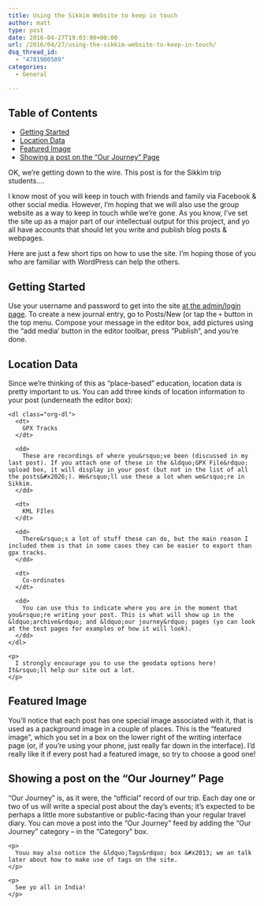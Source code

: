 ```yaml
---
title: Using the Sikkim Website to keep in touch
author: matt
type: post
date: 2016-04-27T19:03:00+00:00
url: /2016/04/27/using-the-sikkim-website-to-keep-in-touch/
dsq_thread_id:
  - "4781900509"
categories:
  - General

---
```

<div id="table-of-contents">
  <h2>
    Table of Contents
  </h2>
  
  <div id="text-table-of-contents">
    <ul>
      <li>
        <a href="#orgheadline1">Getting Started</a>
      </li>
      <li>
        <a href="#orgheadline2">Location Data</a>
      </li>
      <li>
        <a href="#orgheadline3">Featured Image</a>
      </li>
      <li>
        <a href="#orgheadline4">Showing a post on the &ldquo;Our Journey&rdquo; Page</a>
      </li>
    </ul>
  </div>
</div>

OK, we&rsquo;re getting down to the wire. This post is for the Sikkim trip students&#x2026;. 

I know most of you will keep in touch with friends and family via Facebook & other social media. However, I&rsquo;m hoping that we will also use the group website as a way to keep in touch while we&rsquo;re gone. As you know, I&rsquo;ve set the site up as a major part of our intellectual output for this project, and yo all have accounts that should let you write and publish blog posts & webpages. 

Here are just a few short tips on how to use the site. I&rsquo;m hoping those of you who are familiar with WordPress can help the others. 

<div id="outline-container-orgheadline1" class="outline-2">
  <h2 id="orgheadline1">
    Getting Started
  </h2>
  
  <div class="outline-text-2" id="text-orgheadline1">
    <p>
      Use your username and password to get into the site <a href="http://sikkim.hackinghistory.ca/wp-admin/">at the admin/login page</a>. To create a new journal entry, go to Posts/New (or tap the <code>+</code> button in the top menu. Compose your message in the editor box, add pictures using the &ldquo;add media&rsquo; button in the editor toolbar, press &rdquo;Publish&ldquo;, and you&rsquo;re done.
    </p>
  </div>
</div>

<div id="outline-container-orgheadline2" class="outline-2">
  <h2 id="orgheadline2">
    Location Data
  </h2>
  
  <div class="outline-text-2" id="text-orgheadline2">
    <p>
      Since we&rsquo;re thinking of this as &ldquo;place-based&rdquo; education, location data is pretty important to us. You can add three kinds of location information to your post (underneath the editor box):
    </p>
    
    <dl class="org-dl">
      <dt>
        GPX Tracks
      </dt>
      
      <dd>
        These are recordings of where you&rsquo;ve been (discussed in my last post). If you attach one of these in the &ldquo;GPX File&rdquo; upload box, it will display in your post (but not in the list of all the posts&#x2026;). We&rsquo;ll use these a lot when we&rsquo;re in Sikkim.
      </dd>
      
      <dt>
        KML FIles
      </dt>
      
      <dd>
        There&rsquo;s a lot of stuff these can do, but the main reason I included them is that in some cases they can be easier to export than gpx tracks.
      </dd>
      
      <dt>
        Co-ordinates
      </dt>
      
      <dd>
        You can use this to indicate where you are in the moment that you&rsquo;re writing your post. This is what will show up in the &ldquo;archive&rdquo; and &ldquo;our journey&rdquo; pages (yo can look at the test pages for examples of how it will look).
      </dd>
    </dl>
    
    <p>
      I strongly encourage you to use the geodata options here! It&rsquo;ll help our site out a lot.
    </p>
  </div>
</div>

<div id="outline-container-orgheadline3" class="outline-2">
  <h2 id="orgheadline3">
    Featured Image
  </h2>
  
  <div class="outline-text-2" id="text-orgheadline3">
    <p>
      You&rsquo;ll notice that each post has one special image associated with it, that is used as a packground image in a couple of places. This is the &ldquo;featured image&rdquo;, which you set in a box on the lower right of the writing interface page (or, if you&rsquo;re using your phone, just really far down in the interface). I&rsquo;d really like it if every post had a featured image, so try to choose a good one!
    </p>
  </div>
</div>

<div id="outline-container-orgheadline4" class="outline-2">
  <h2 id="orgheadline4">
    Showing a post on the &ldquo;Our Journey&rdquo; Page
  </h2>
  
  <div class="outline-text-2" id="text-orgheadline4">
    <p>
      &ldquo;Our Journey&rdquo; is, as it were, the &ldquo;official&rdquo; record of our trip. Each day one or two of us will write a special post about the day&rsquo;s events; it&rsquo;s expected to be perhaps a little more substantive or public-facing than your regular travel diary. You can move a post into the &ldquo;Our Journey&rdquo; feed by adding the &ldquo;Our Journey&rdquo; category &#x2013; in the &ldquo;Category&rdquo; box.
    </p>
    
    <p>
      Youu may also notice the &ldquo;Tags&rdquo; box &#x2013; we an talk later about how to make use of tags on the site.
    </p>
    
    <p>
      See yo all in India!
    </p>
  </div>
</div>